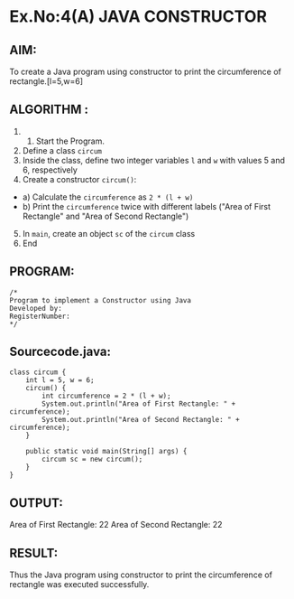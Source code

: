 # Ex.No:4(A)  JAVA CONSTRUCTOR
## AIM:
To create a Java program using constructor to print the circumference of rectangle.[l=5,w=6]

## ALGORITHM :
1.  1.	Start the Program.
2.	Define a class `circum`
3.	Inside the class, define two integer variables `l` and `w` with values 5 and 6, respectively
4.	Create a constructor `circum()`:
-	a) Calculate the `circumference` as `2 * (l + w)`
-	b) Print the `circumference` twice with different labels ("Area of First Rectangle" and "Area of Second Rectangle")
5.	In `main`, create an object `sc` of the `circum` class
6.	End





## PROGRAM:
 ```
/*
Program to implement a Constructor using Java
Developed by: 
RegisterNumber:  
*/
```

## Sourcecode.java:
```
class circum {
    int l = 5, w = 6;
    circum() {
        int circumference = 2 * (l + w);
        System.out.println("Area of First Rectangle: " + circumference);
        System.out.println("Area of Second Rectangle: " + circumference);
    }

    public static void main(String[] args) {
        circum sc = new circum();
    }
}
```








## OUTPUT:

Area of First Rectangle: 22
Area of Second Rectangle: 22





## RESULT:
Thus the Java program using constructor to print the circumference of rectangle was executed successfully.
